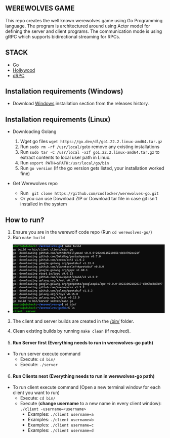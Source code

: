 ## WEREWOLVES GAME 

This repo creates the well known werewolves game using Go Programming language. The program is architectured around using Actor model for defining the server and client programs. The communication mode is using gRPC which supports bidirectional streaming for RPCs.

## STACK

- [Go](https://go.dev/)
- [Hollywood](https://github.com/anthdm/hollywood)
- [dRPC](https://github.com/storj/drpc)

## Installation requirements (Windows)
- Download [Windows](https://go.dev/dl/) installation section from the releases history.

## Installation requirements (Linux)

- Downloading Golang
  1. Wget go files ```wget https://go.dev/dl/go1.22.2.linux-amd64.tar.gz```
  2. Run ```sudo rm -rf /usr/local/go```to remove any existing installations
  3. Run ```sudo tar -C /usr/local -xzf go1.22.2.linux-amd64.tar.gz``` to extract contents to local user path in Linux.
  4. Run ```export PATH=$PATH:/usr/local/go/bin```
  5. Run ```go version``` (If the go version gets listed, your installation worked fine)

- Get Werewolves repo
  - Run ``` git clone https://github.com/codlocker/werewolves-go.git```
  - Or you can use Download ZIP or Download tar file in case git isn't installed in the system

## How to run?
1. Ensure you are in the werewolf code repo (Run ```cd werewolves-go/```)
2. Run ```make build```
  - ![Build linux](./assets/build.png)
3. The client and server builds are created in the [/bin/](./bin/) folder.
4. Clean existing builds by running ```make clean``` (if required).

5. #### Run Server first (Everything needs to run in werewolves-go path)
  - To run server execute command
    - Execute: ```cd bin/```
    - Execute: ```./server```
6. #### Run Clients next (Everything needs to run in werewolves-go path)
  - To run client execute command (Open a new terminal window for each client you want to run)
    - Execute: ```cd bin/```
    - Execute (**change username** to a new name in every client window): ```./client -username=<username>```
      - Examples: ```./client username=a```
      - Examples: ```./client username=b```
      - Examples: ```./client username=c```
      - Examples: ```./client username=d```
